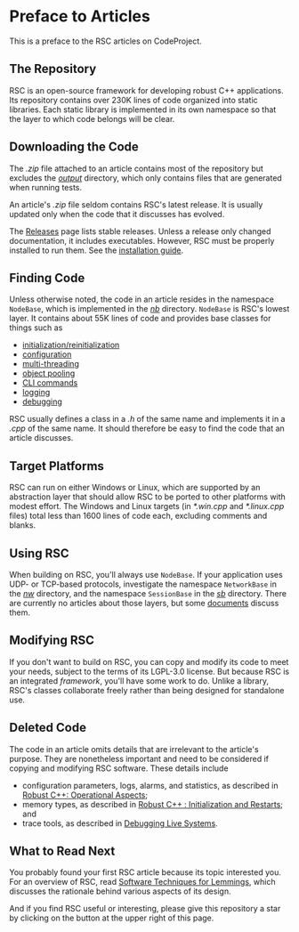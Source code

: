 # Preface to Articles

This is a preface to the RSC articles on CodeProject.

## The Repository

RSC is an open-source framework for developing robust C++ applications. Its
repository contains over 230K lines of code organized into static libraries.
Each static library is implemented in its own namespace so that the layer to
which code belongs will be clear.

## Downloading the Code

The _.zip_ file attached to an article contains most of the repository but
excludes the [_output_](/output) directory, which only contains files that
are generated when running tests.

An article's _.zip_ file seldom contains RSC's latest release. It is usually
updated only when the code that it discusses has evolved.

The [Releases](https://github.com/GregUtas/robust-services-core/releases) page
lists stable releases. Unless a release only changed documentation, it includes
executables. However, RSC must be properly installed to run them. See the
[installation guide](/docs/Installing.md).

## Finding Code

Unless otherwise noted, the code in an article resides in the namespace
`NodeBase`, which is implemented in the [_nb_](/src/nb) directory. `NodeBase`
is RSC's lowest layer. It contains about 55K lines of code and provides
base classes for things such as

- [initialization/reinitialization](https://www.codeproject.com/Articles/5254138/Robust-Cplusplus-Initialization-and-Restarts)
- [configuration](https://www.codeproject.com/Articles/5274153/Robust-Cplusplus-Operational-Aspects)
- [multi-threading](https://www.codeproject.com/Articles/5246597/Robust-Cplusplus-P-and-V-Considered-Harmful)
- [object pooling](https://www.codeproject.com/Articles/5166096/Robust-Cplusplus-Object-Pools)
- [CLI commands](https://www.codeproject.com/Articles/5269493/A-Command-Line-Interface-CLI-Framework)
- [logging](https://www.codeproject.com/Articles/5274153/Robust-Cplusplus-Operational-Aspects)
- [debugging](https://www.codeproject.com/Articles/5255828/Debugging-Live-Systems)

RSC usually defines a class in a _.h_ of the same name and implements it
in a _.cpp_ of the same name. It should therefore be easy to find the code
that an article discusses.

## Target Platforms

RSC can run on either Windows or Linux, which are supported by an abstraction
layer that should allow RSC to be ported to other platforms with modest effort.
The Windows and Linux targets (in _*.win.cpp_ and _*.linux.cpp_ files) total
less than 1600 lines of code each, excluding comments and blanks.

## Using RSC

When building on RSC, you'll always use `NodeBase`. If your application
uses UDP- or TCP-based protocols, investigate the namespace `NetworkBase` 
in the [_nw_](/src/nw) directory, and the namespace `SessionBase` in the
[_sb_](/src/sb) directory. There are currently no articles about those layers,
but some [documents](/docs/README.md) discuss them.

## Modifying RSC

If you don't want to build on RSC, you can copy and modify its code to meet
your needs, subject to the terms of its LGPL-3.0 license. But because RSC is
an integrated _framework_, you'll have some work to do. Unlike a library,
RSC's classes collaborate freely rather than being designed for standalone
use.

## Deleted Code

The code in an article omits details that are irrelevant to the article's
purpose. They are nonetheless important and need to be considered if copying
and modifying RSC software. These details include

- configuration parameters, logs, alarms, and statistics, as described in
[Robust C++: Operational Aspects](https://www.codeproject.com/Articles/5274153/Robust-Cplusplus-Operational-Aspects);
- memory types, as described in
[Robust C++ : Initialization and Restarts](https://www.codeproject.com/Articles/5254138/Robust-Cplusplus-Initialization-and-Restarts); and
- trace tools, as described in
[Debugging Live Systems](https://www.codeproject.com/Articles/5255828/Debugging-Live-Systems).

## What to Read Next

You probably found your first RSC article because its topic interested you.
For an overview of RSC, read
[Software Techniques for Lemmings](https://www.codeproject.com/Articles/5258540/Software-Techniques-for-Lemmings),
which discusses the rationale behind various aspects of its design.

And if you find RSC useful or interesting, please give this repository a
star by clicking on the button at the upper right of this page.

